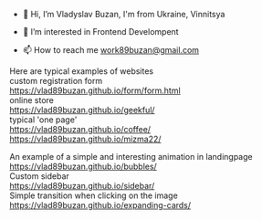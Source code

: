 - 👋 Hi, I’m Vladyslav Buzan, I'm from Ukraine, Vinnitsya
- 👀 I’m interested in Frontend Develompent

- 📫 How to reach me work89buzan@gmail.com

Here are typical examples of websites </br>
custom registration form  </br>
https://vlad89buzan.github.io/form/form.html  </br>
online store  </br>
https://vlad89buzan.github.io/geekful/  </br>
typical 'one page'  </br>
https://vlad89buzan.github.io/coffee/  </br>
https://vlad89buzan.github.io/mizma22/  </br>

An example of a simple and interesting animation in landingpage  </br>
https://vlad89buzan.github.io/bubbles/  </br>
Custom sidebar  </br>
https://vlad89buzan.github.io/sidebar/  </br>
Simple transition when clicking on the image  </br>
https://vlad89buzan.github.io/expanding-cards/  </br>



